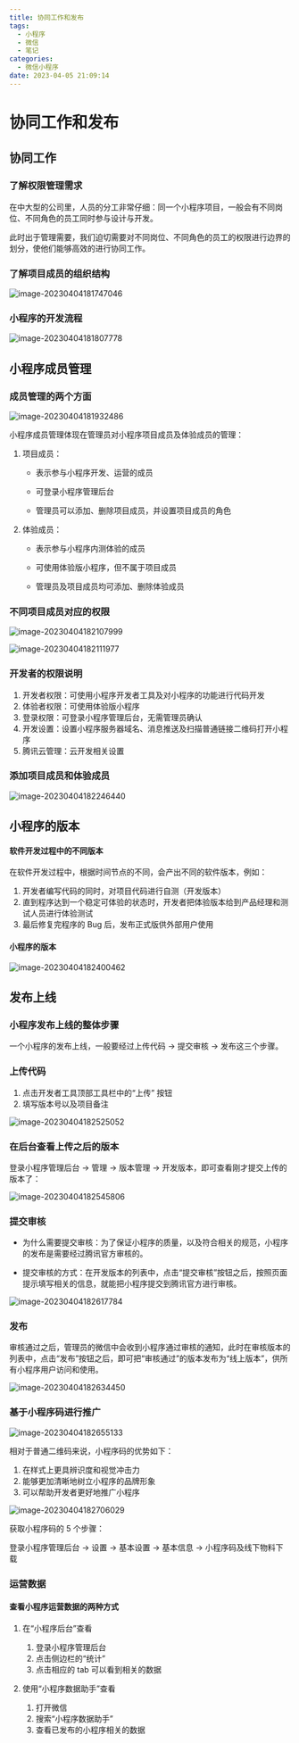 ```yaml
---
title: 协同工作和发布
tags:
  - 小程序
  - 微信
  - 笔记
categories:
  - 微信小程序
date: 2023-04-05 21:09:14
---
```


# 协同工作和发布

## 协同工作

### 了解权限管理需求

在中大型的公司里，人员的分工非常仔细：同一个小程序项目，一般会有不同岗位、不同角色的员工同时参与设计与开发。

此时出于管理需要，我们迫切需要对不同岗位、不同角色的员工的权限进行边界的划分，使他们能够高效的进行协同工作。

### 了解项目成员的组织结构

![image-20230404181747046](%E5%8D%8F%E5%90%8C%E5%B7%A5%E4%BD%9C%E5%92%8C%E5%8F%91%E5%B8%83.assets/image-20230404181747046.png)

### 小程序的开发流程

![image-20230404181807778](%E5%8D%8F%E5%90%8C%E5%B7%A5%E4%BD%9C%E5%92%8C%E5%8F%91%E5%B8%83.assets/image-20230404181807778.png)

## 小程序成员管理

### 成员管理的两个方面

![image-20230404181932486](%E5%8D%8F%E5%90%8C%E5%B7%A5%E4%BD%9C%E5%92%8C%E5%8F%91%E5%B8%83.assets/image-20230404181932486.png)

小程序成员管理体现在管理员对小程序项目成员及体验成员的管理：

1. 项目成员：

   - 表示参与小程序开发、运营的成员

   - 可登录小程序管理后台

   - 管理员可以添加、删除项目成员，并设置项目成员的角色

2. 体验成员：

   - 表示参与小程序内测体验的成员

   - 可使用体验版小程序，但不属于项目成员

   - 管理员及项目成员均可添加、删除体验成员

###  不同项目成员对应的权限

![image-20230404182107999](%E5%8D%8F%E5%90%8C%E5%B7%A5%E4%BD%9C%E5%92%8C%E5%8F%91%E5%B8%83.assets/image-20230404182107999.png)

![image-20230404182111977](%E5%8D%8F%E5%90%8C%E5%B7%A5%E4%BD%9C%E5%92%8C%E5%8F%91%E5%B8%83.assets/image-20230404182111977.png)

### 开发者的权限说明

1. 开发者权限：可使用小程序开发者工具及对小程序的功能进行代码开发
2. 体验者权限：可使用体验版小程序
3. 登录权限：可登录小程序管理后台，无需管理员确认
4. 开发设置：设置小程序服务器域名、消息推送及扫描普通链接二维码打开小程序
5. 腾讯云管理：云开发相关设置

### 添加项目成员和体验成员

![image-20230404182246440](%E5%8D%8F%E5%90%8C%E5%B7%A5%E4%BD%9C%E5%92%8C%E5%8F%91%E5%B8%83.assets/image-20230404182246440.png)

## 小程序的版本

#### 软件开发过程中的不同版本

在软件开发过程中，根据时间节点的不同，会产出不同的软件版本，例如：

1. 开发者编写代码的同时，对项目代码进行自测（开发版本）
2. 直到程序达到一个稳定可体验的状态时，开发者把体验版本给到产品经理和测试人员进行体验测试
3. 最后修复完程序的 Bug 后，发布正式版供外部用户使用

#### 小程序的版本

![image-20230404182400462](%E5%8D%8F%E5%90%8C%E5%B7%A5%E4%BD%9C%E5%92%8C%E5%8F%91%E5%B8%83.assets/image-20230404182400462.png)

## 发布上线

### 小程序发布上线的整体步骤

一个小程序的发布上线，一般要经过上传代码 -> 提交审核 -> 发布这三个步骤。

### 上传代码

1. 点击开发者工具顶部工具栏中的“上传” 按钮
2. 填写版本号以及项目备注

![image-20230404182525052](%E5%8D%8F%E5%90%8C%E5%B7%A5%E4%BD%9C%E5%92%8C%E5%8F%91%E5%B8%83.assets/image-20230404182525052.png)



### 在后台查看上传之后的版本

登录小程序管理后台 -> 管理 -> 版本管理 -> 开发版本，即可查看刚才提交上传的版本了：

![image-20230404182545806](%E5%8D%8F%E5%90%8C%E5%B7%A5%E4%BD%9C%E5%92%8C%E5%8F%91%E5%B8%83.assets/image-20230404182545806.png)

### 提交审核

- 为什么需要提交审核：为了保证小程序的质量，以及符合相关的规范，小程序的发布是需要经过腾讯官方审核的。

- 提交审核的方式：在开发版本的列表中，点击“提交审核”按钮之后，按照页面提示填写相关的信息，就能把小程序提交到腾讯官方进行审核。

![image-20230404182617784](%E5%8D%8F%E5%90%8C%E5%B7%A5%E4%BD%9C%E5%92%8C%E5%8F%91%E5%B8%83.assets/image-20230404182617784.png)

### 发布

审核通过之后，管理员的微信中会收到小程序通过审核的通知，此时在审核版本的列表中，点击“发布”按钮之后，即可把“审核通过”的版本发布为“线上版本”，供所有小程序用户访问和使用。

![image-20230404182634450](%E5%8D%8F%E5%90%8C%E5%B7%A5%E4%BD%9C%E5%92%8C%E5%8F%91%E5%B8%83.assets/image-20230404182634450.png)

### 基于小程序码进行推广

![image-20230404182655133](%E5%8D%8F%E5%90%8C%E5%B7%A5%E4%BD%9C%E5%92%8C%E5%8F%91%E5%B8%83.assets/image-20230404182655133.png)

相对于普通二维码来说，小程序码的优势如下：

1. 在样式上更具辨识度和视觉冲击力
2. 能够更加清晰地树立小程序的品牌形象
3. 可以帮助开发者更好地推广小程序

![image-20230404182706029](%E5%8D%8F%E5%90%8C%E5%B7%A5%E4%BD%9C%E5%92%8C%E5%8F%91%E5%B8%83.assets/image-20230404182706029.png)

获取小程序码的 5 个步骤：

登录小程序管理后台 -> 设置 -> 基本设置 -> 基本信息 -> 小程序码及线下物料下载

### 运营数据

#### 查看小程序运营数据的两种方式

1. 在“小程序后台”查看
   1. 登录小程序管理后台
   2. 点击侧边栏的“统计”
   3. 点击相应的 tab 可以看到相关的数据

2. 使用“小程序数据助手”查看
   1. 打开微信
   2. 搜索“小程序数据助手”
   3. 查看已发布的小程序相关的数据

